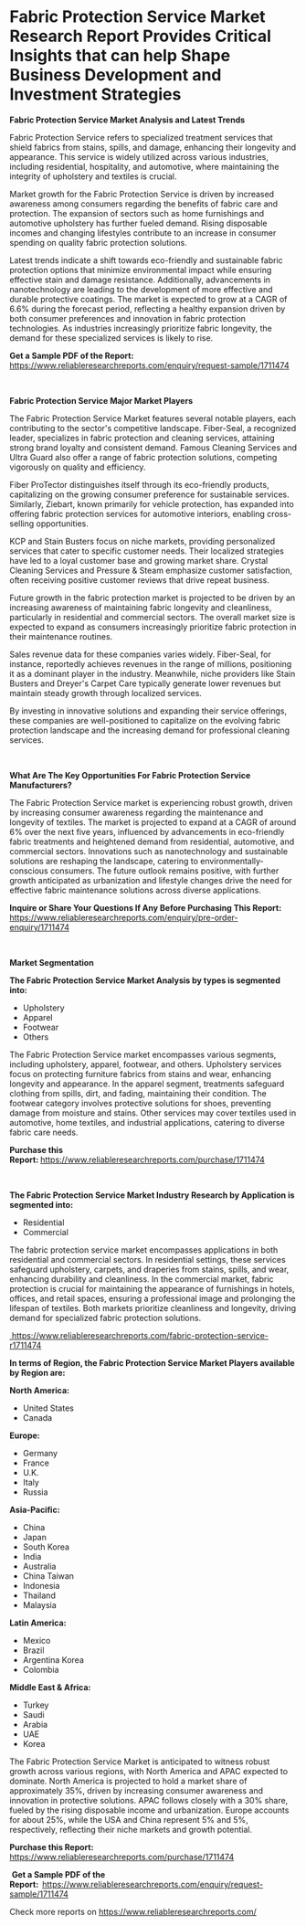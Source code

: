 <p><h1>Fabric Protection Service Market Research Report Provides Critical Insights that can help Shape Business Development and Investment Strategies</h1></p><p><strong>Fabric Protection Service Market Analysis and Latest Trends</strong></p>
<p><p>Fabric Protection Service refers to specialized treatment services that shield fabrics from stains, spills, and damage, enhancing their longevity and appearance. This service is widely utilized across various industries, including residential, hospitality, and automotive, where maintaining the integrity of upholstery and textiles is crucial. </p><p>Market growth for the Fabric Protection Service is driven by increased awareness among consumers regarding the benefits of fabric care and protection. The expansion of sectors such as home furnishings and automotive upholstery has further fueled demand. Rising disposable incomes and changing lifestyles contribute to an increase in consumer spending on quality fabric protection solutions.</p><p>Latest trends indicate a shift towards eco-friendly and sustainable fabric protection options that minimize environmental impact while ensuring effective stain and damage resistance. Additionally, advancements in nanotechnology are leading to the development of more effective and durable protective coatings. The market is expected to grow at a CAGR of 6.6% during the forecast period, reflecting a healthy expansion driven by both consumer preferences and innovation in fabric protection technologies. As industries increasingly prioritize fabric longevity, the demand for these specialized services is likely to rise.</p></p>
<p><strong>Get a Sample PDF of the Report:&nbsp;</strong> <a href="https://www.reliableresearchreports.com/enquiry/request-sample/1711474?utm_campaign=2714&utm_medium=2&utm_source=Github&utm_content=ia&utm_term=27032025&utm_id=fabric-protection-service">https://www.reliableresearchreports.com/enquiry/request-sample/1711474</a></p>
<p>&nbsp;</p>
<p><strong>Fabric Protection Service Major Market Players</strong></p>
<p><p>The Fabric Protection Service Market features several notable players, each contributing to the sector's competitive landscape. Fiber-Seal, a recognized leader, specializes in fabric protection and cleaning services, attaining strong brand loyalty and consistent demand. Famous Cleaning Services and Ultra Guard also offer a range of fabric protection solutions, competing vigorously on quality and efficiency.</p><p>Fiber ProTector distinguishes itself through its eco-friendly products, capitalizing on the growing consumer preference for sustainable services. Similarly, Ziebart, known primarily for vehicle protection, has expanded into offering fabric protection services for automotive interiors, enabling cross-selling opportunities.</p><p>KCP and Stain Busters focus on niche markets, providing personalized services that cater to specific customer needs. Their localized strategies have led to a loyal customer base and growing market share. Crystal Cleaning Services and Pressure & Steam emphasize customer satisfaction, often receiving positive customer reviews that drive repeat business.</p><p>Future growth in the fabric protection market is projected to be driven by an increasing awareness of maintaining fabric longevity and cleanliness, particularly in residential and commercial sectors. The overall market size is expected to expand as consumers increasingly prioritize fabric protection in their maintenance routines.</p><p>Sales revenue data for these companies varies widely. Fiber-Seal, for instance, reportedly achieves revenues in the range of millions, positioning it as a dominant player in the industry. Meanwhile, niche providers like Stain Busters and Dreyer's Carpet Care typically generate lower revenues but maintain steady growth through localized services.</p><p>By investing in innovative solutions and expanding their service offerings, these companies are well-positioned to capitalize on the evolving fabric protection landscape and the increasing demand for professional cleaning services.</p></p>
<p>&nbsp;</p>
<p><strong>What Are The Key Opportunities For Fabric Protection Service Manufacturers?</strong></p>
<p><p>The Fabric Protection Service market is experiencing robust growth, driven by increasing consumer awareness regarding the maintenance and longevity of textiles. The market is projected to expand at a CAGR of around 6% over the next five years, influenced by advancements in eco-friendly fabric treatments and heightened demand from residential, automotive, and commercial sectors. Innovations such as nanotechnology and sustainable solutions are reshaping the landscape, catering to environmentally-conscious consumers. The future outlook remains positive, with further growth anticipated as urbanization and lifestyle changes drive the need for effective fabric maintenance solutions across diverse applications.</p></p>
<p><strong>Inquire or Share Your Questions If Any Before Purchasing This Report:</strong> <a href="https://www.reliableresearchreports.com/enquiry/pre-order-enquiry/1711474?utm_campaign=2714&utm_medium=2&utm_source=Github&utm_content=ia&utm_term=27032025&utm_id=fabric-protection-service">https://www.reliableresearchreports.com/enquiry/pre-order-enquiry/1711474</a></p>
<p>&nbsp;</p>
<p><strong>Market Segmentation</strong></p>
<p><strong>The Fabric Protection Service Market Analysis by types is segmented into:</strong></p>
<p><ul><li>Upholstery</li><li>Apparel</li><li>Footwear</li><li>Others</li></ul></p>
<p><p>The Fabric Protection Service market encompasses various segments, including upholstery, apparel, footwear, and others. Upholstery services focus on protecting furniture fabrics from stains and wear, enhancing longevity and appearance. In the apparel segment, treatments safeguard clothing from spills, dirt, and fading, maintaining their condition. The footwear category involves protective solutions for shoes, preventing damage from moisture and stains. Other services may cover textiles used in automotive, home textiles, and industrial applications, catering to diverse fabric care needs.</p></p>
<p><strong>Purchase this Report:&nbsp;</strong><a href="https://www.reliableresearchreports.com/purchase/1711474?utm_campaign=2714&utm_medium=2&utm_source=Github&utm_content=ia&utm_term=27032025&utm_id=fabric-protection-service">https://www.reliableresearchreports.com/purchase/1711474</a></p>
<p>&nbsp;</p>
<p><strong>The Fabric Protection Service Market Industry Research by Application is segmented into:</strong></p>
<p><ul><li>Residential</li><li>Commercial</li></ul></p>
<p><p>The fabric protection service market encompasses applications in both residential and commercial sectors. In residential settings, these services safeguard upholstery, carpets, and draperies from stains, spills, and wear, enhancing durability and cleanliness. In the commercial market, fabric protection is crucial for maintaining the appearance of furnishings in hotels, offices, and retail spaces, ensuring a professional image and prolonging the lifespan of textiles. Both markets prioritize cleanliness and longevity, driving demand for specialized fabric protection solutions.</p></p>
<p><a href="https://www.reliableresearchreports.com/fabric-protection-service-r1711474?utm_campaign=2714&utm_medium=2&utm_source=Github&utm_content=ia&utm_term=27032025&utm_id=fabric-protection-service">&nbsp;https://www.reliableresearchreports.com/fabric-protection-service-r1711474</a></p>
<p><strong>In terms of Region, the Fabric Protection Service Market Players available by Region are:</strong></p>
<p>
    <p> <strong> North America: </strong>
        <ul>
            <li>United States</li>
            <li>Canada</li>
        </ul>
        </p> 
    <p> <strong> Europe: </strong>
        <ul>
            <li>Germany</li>
            <li>France</li>
            <li>U.K.</li>
            <li>Italy</li>
            <li>Russia</li>
        </ul>
        </p> 
    <p> <strong> Asia-Pacific: </strong>
        <ul>
            <li>China</li>
            <li>Japan</li>
            <li>South Korea</li>
            <li>India</li>
            <li>Australia</li>
            <li>China Taiwan</li>
            <li>Indonesia</li>
            <li>Thailand</li>
            <li>Malaysia</li>
        </ul>
        </p> 
    <p> <strong> Latin America: </strong>
        <ul>
            <li>Mexico</li>
            <li>Brazil</li>
            <li>Argentina Korea</li>
            <li>Colombia</li>
        </ul>
        </p> 
    <p> <strong> Middle East & Africa: </strong>
        <ul>
            <li>Turkey</li>
            <li>Saudi</li>
            <li>Arabia</li>
            <li>UAE</li>
            <li>Korea</li>
        </ul>
    </p>
    </p>
<p><p>The Fabric Protection Service Market is anticipated to witness robust growth across various regions, with North America and APAC expected to dominate. North America is projected to hold a market share of approximately 35%, driven by increasing consumer awareness and innovation in protective solutions. APAC follows closely with a 30% share, fueled by the rising disposable income and urbanization. Europe accounts for about 25%, while the USA and China represent 5% and 5%, respectively, reflecting their niche markets and growth potential.</p></p>
<p><strong>Purchase this Report: </strong><a href="https://www.reliableresearchreports.com/purchase/1711474?utm_campaign=2714&utm_medium=2&utm_source=Github&utm_content=ia&utm_term=27032025&utm_id=fabric-protection-service">https://www.reliableresearchreports.com/purchase/1711474</a></p>
<p>&nbsp;<strong>Get a Sample PDF of the Report:&nbsp;&nbsp;</strong><a href="https://www.reliableresearchreports.com/enquiry/request-sample/1711474?utm_campaign=2714&utm_medium=2&utm_source=Github&utm_content=ia&utm_term=27032025&utm_id=fabric-protection-service">https://www.reliableresearchreports.com/enquiry/request-sample/1711474</a></p>
<p><strong></strong></p>
<p>Check more reports on <a href="https://www.reliableresearchreports.com/?utm_campaign=2714&utm_medium=2&utm_source=Github&utm_content=ia&utm_term=27032025&utm_id=fabric-protection-service">https://www.reliableresearchreports.com/</a></p>